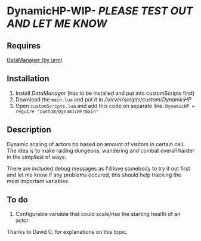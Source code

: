 # DynamicHP-WIP- *PLEASE TEST OUT AND LET ME KNOW*

## Requires

[DataManager (by urm)](https://github.com/tes3mp-scripts/DataManager)

## Installation

1. Install *DataManager* (has to be installed and put into customScripts first)
2. Download the ```main.lua``` and put it in */server/scripts/custom/DynamicHP*
3. Open ```customScripts.lua``` and add this code on separate line: ```DynamicHP = require "custom/DynamicHP/main"```

## Description

Dynamic scaling of actors hp based on amount of visitors in certain cell.
The idea is to make raiding dungeons, wandering and combat overall harder in the simpliest of ways.

There are included debug messages as I'd love somebody to try it out first and let me know if any problems occured, this should help tracking the most important variables.


## To do

1. Configurable variable that could scale/rise the starting health of an actor.


Thanks to David C. for explanations on this topic.



